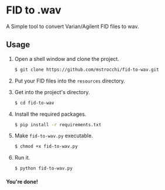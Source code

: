 # FID to .wav
A Simple tool to convert Varian/Agilent FID files to wav.

## Usage

1) Open a shell window and clone the project.
    ```bash
    $ git clone https://github.com/mstrocchi/fid-to-wav.git
    ```

2) Put your FID files into the `resources` directory.

3) Get into the project's directory.
    ```bash
    $ cd fid-to-wav
    ``` 

4) Install the required packages.
    ```bash
    $ pip install -r requirements.txt 
    ``` 

5) Make `fid-to-wav.py` executable.
    ```bash
    $ chmod +x fid-to-wav.py
    ```

6) Run it.
    ```bash
    $ python fid-to-wav.py
    ```


#### You're done!